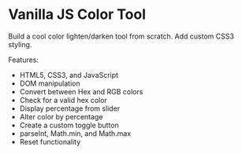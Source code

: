 # Vanilla JS Color Tool

Build a cool color lighten/darken tool from scratch. Add custom CSS3 styling.

Features:
* HTML5, CSS3, and JavaScript
* DOM manipulation
* Convert between Hex and RGB colors
* Check for a valid hex color
* Display percentage from slider
* Alter color by percentage
* Create a custom toggle button
* parseInt, Math.min, and Math.max
* Reset functionality